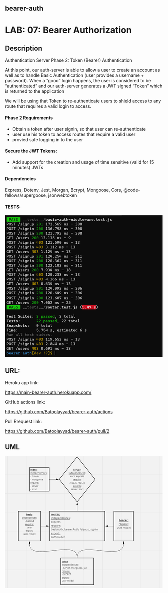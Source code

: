## bearer-auth

# LAB: 07: Bearer Authorization

## Description


Authentication Server Phase 2: Token (Bearer) Authentication

At this point, our auth-server is able to allow a user to create an account as well as to handle Basic Authentication (user provides a username + password). When a “good” login happens, the user is considered to be “authenticated” and our auth-server generates a JWT signed “Token” which is returned to the application

We will be using that Token to re-authenticate users to shield access to any route that requires a valid login to access.

#### Phase 2 Requirements
- Obtain a token after user signin, so that user can re-authenticate
- user use his token to access routes that require a valid user
- provied safe logging in to the user 


#### Secure the JWT Tokens:


- Add support for the creation and usage of time sensitive (valid for 15 minutes) JWTs


#### Dependencies


Express, Dotenv, Jest, Morgan, Bcrypt, Mongoose, Cors, @code-fellows/supergoose, jsonwebtoken

#### TESTS:

![test](./test-lab7.PNG)

## URL:


Heroku app link:


https://main-bearer-auth.herokuapp.com/



GitHub actions link:


https://github.com/Batoolayyad/bearer-auth/actions


Pull Rrequest link:


https://github.com/Batoolayyad/bearer-auth/pull/2



## UML

![UML-Lab7](./UML-Lab7.PNG)
